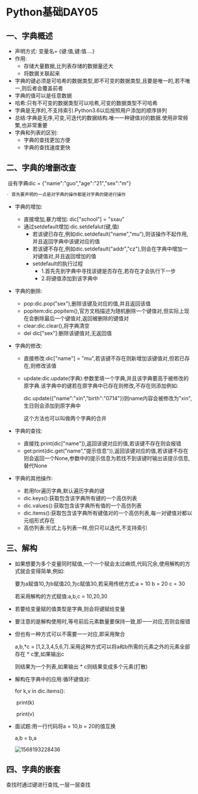 # Python基础DAY05

## 一、字典概述

- 声明方式: 变量名= {键:值,键:值....}
- 作用:
  - 存储大量数据,比列表存储的数据量还大
  - 将数据关联起来
- 字典的键必须是可哈希的数据类型,即不可变的数据类型,且要是唯一的,若不唯一,则后者会覆盖前者
- 字典的值可以是任意数据
- 哈希:只有不可变的数据类型可以哈希,可变的数据类型不可哈希
- 字典是无序的,不支持索引.Python3.6以后按照用户添加的顺序排列
- 总结:字典是无序,可变,可迭代的数据结构.唯一一种键值对的数据.使用非常频繁,也非常重要
- 字典和列表的区别:
  - 字典的查找更加方便
  - 字典的查找速度更快

## 二、字典的增删改查

​	设有字典dic = {"name":"guo","age":"21","sex":"m"}

```a
- 首先要声明的一点是对字典的操作都是对字典的键进行操作
```

- 字典的增加:

  - 直接增加,暴力增加: dic["school"] = "sxau"
  - 通过setdefault增加:dic.setdefalut(键,值)
    - 若该键已存在,例如dic.setdefault("name","mu"),则该操作不起作用,并且返回字典中该键对应的值
    - 若该键不存在,例如dic.setdefault("addr","cz"),则会在字典中增加一对键值对,并且返回增加的值
    - setdefault的执行过程
      - 1.首先先到字典中寻找该键是否存在,若存在才会执行下一步
      - 2.将键值添加到该字典中

- 字典的删除:

  - pop:dic.pop("sex"),删除该键及对应的值,并且返回该值
  - popitem:dic.popitem(),官方文档描述为随机删除一个键值对,但实际上现在会删除最后一个键值对,返回被删除的键值对
  - clear:dic.clear(),将字典清空
  - del dic["sex"]:删除该键值对,无返回值

- 字典的修改:

  - 直接修改:dic["name"] = "mu",若该键不存在则新增加该键值对,但若已存在,则修改该值

  - update:dic.update(字典):参数里填一个字典,并且该字典要高于被修改的原字典.该字典中的键若在原字典中已存在则修改,不存在则添加例如:

    dic.update({"name":"xin","birth":"0714"})则name内容会被修改为"xin",生日则会添加到原字典中

    这个方法也可以叫做两个字典的合并

- 字典的查找:

  - 直接找:print(dic["name"]),返回该键对应的值,若该键不存在则会报错
  - get:print(dic.get("name","提示信息")),返回该键对应的值,若该键不存在则会返回一个None,参数中的提示信息为若找不到该键时输出该提示信息,替代None

- 字典的其他操作:

  - 若用for遍历字典,默认遍历字典的键
  - dic.keys():获取包含该字典所有键的一个高仿列表
  - dic.values():获取包含该字典所有值的一个高仿列表
  - dic.items():获取包含该字典所有键值对的一个高仿列表,每一对键值对都以元组形式存在
  - 高仿列表:形式上与列表一样,但只可以迭代,不支持索引

## 三、解构

- 如果想要为多个变量同时赋值,一个一个赋会太过麻烦,代码冗余,使用解构的方式就会变得简单,例如:

  要为a赋值10,为b赋值20,为c赋值30,若采用传统方式:a = 10    b = 20  c = 30

  若采用解构的方式赋值:a,b,c = 10,20,30

- 若要给变量赋的值类型是字典,则会将键赋给变量

- 要注意的是解构使用时,等号前后元素数量要保持一致,即一一对应,否则会报错

- 但也有一种方式可以不需要一一对应,即采用聚合

  a,b,*c = [1,2,3,4,5,6,7].采用这种方式可以将a和b所需的元素之外的元素全部存在 * c里,如果输出c

  则结果为一个列表,如果输出 * c则结果变成多个元素(打散)

- 解构在字典中的应用:循环键值对:

  for k,v in dic.items():

  ​		print(k)

  ​		print(v)

- 面试题:用一行代码将a = 10,b =  20的值互换

  a,b = b,a

  ![1568193228436](.\Python基础DAY05.assets\1568193228436.png)

## 四、字典的嵌套

查找时通过键进行查找,一层一层查找